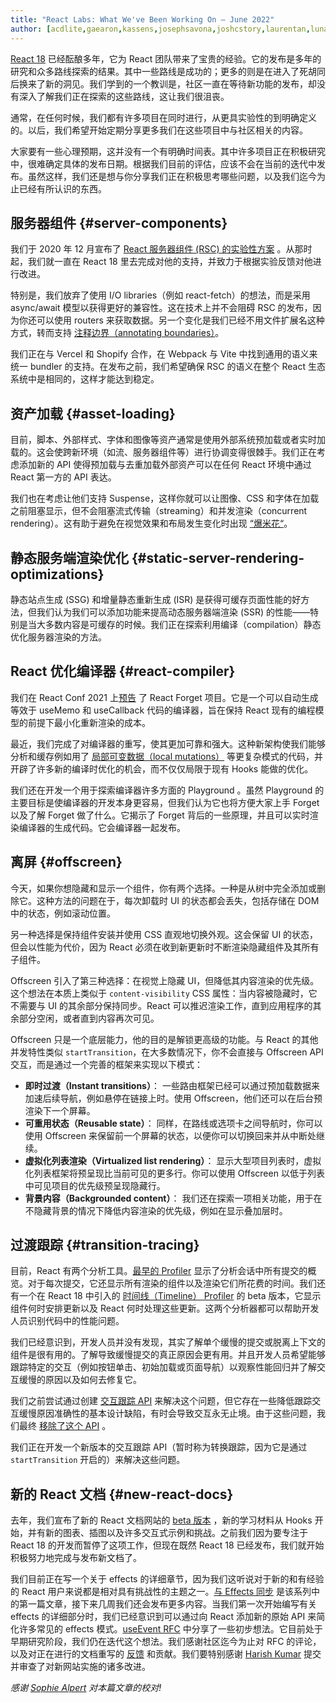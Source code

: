 ```yaml
---
title: "React Labs: What We've Been Working On – June 2022"
author: [acdlite,gaearon,kassens,josephsavona,joshcstory,laurentan,lunaruan,mengdichen,rickhanlonii,robertzhang,gsathya,sebmarkbage,huxpro]
---
```


[React 18](https://reactjs.org/blog/2022/03/29/react-v18.html)  已经酝酿多年，它为 React 团队带来了宝贵的经验。它的发布是多年的研究和众多路线探索的结果。其中一些路线是成功的；更多的则是在进入了死胡同后换来了新的洞见。我们学到的一个教训是，社区一直在等待新功能的发布，却没有深入了解我们正在探索的这些路线，这让我们很沮丧。

通常，在任何时候，我们都有许多项目在同时进行，从更具实验性的到明确定义的。以后，我们希望开始定期分享更多我们在这些项目中与社区相关的内容。

大家要有一些心理预期，这并没有一个有明确时间表。其中许多项目正在积极研究中，很难确定具体的发布日期。根据我们目前的评估，应该不会在当前的迭代中发布。虽然这样，我们还是想与你分享我们正在积极思考哪些问题，以及我们迄今为止已经有所认识的东西。

## 服务器组件 {#server-components}

我们于 2020 年 12 月宣布了  [React 服务器组件 (RSC) 的实验性方案](https://reactjs.org/blog/2020/12/21/data-fetching-with-react-server-components.html) 。从那时起，我们就一直在 React 18 里去完成对他的支持，并致力于根据实验反馈对他进行改进。

特别是，我们放弃了使用 I/O libraries（例如 react-fetch）的想法，而是采用 async/await 模型以获得更好的兼容性。这在技术上并不会阻碍 RSC 的发布，因为你还可以使用 routers 来获取数据。另一个变化是我们已经不用文件扩展名这种方式，转而支持 [注释边界（annotating boundaries）](https://github.com/reactjs/rfcs/pull/189#issuecomment-1116482278)。

我们正在与 Vercel 和 Shopify 合作，在 Webpack 与 Vite 中找到通用的语义来统一 bundler 的支持。在发布之前，我们希望确保 RSC 的语义在整个 React 生态系统中是相同的，这样才能达到稳定。

## 资产加载 {#asset-loading}

目前，脚本、外部样式、字体和图像等资产通常是使用外部系统预加载或者实时加载的。这会使跨新环境（如流、服务器组件等）进行协调变得很棘手。我们正在考虑添加新的 API 使得预加载与去重加载外部资产可以在任何 React 环境中通过 React 第一方的 API 表达。

我们也在考虑让他们支持 Suspense，这样你就可以让图像、CSS 和字体在加载之前阻塞显示，但不会阻塞流式传输（streaming）和并发渲染（concurrent rendering）。这有助于避免在视觉效果和布局发生变化时出现 [“爆米花“](https://twitter.com/sebmarkbage/status/1516852731251724293)。

## 静态服务端渲染优化 {#static-server-rendering-optimizations}

静态站点生成 (SSG) 和增量静态重新生成 (ISR) 是获得可缓存页面性能的好方法，但我们认为我们可以添加功能来提高动态服务器端渲染 (SSR) 的性能——特别是当大多数内容是可缓存的时候。我们正在探索利用编译（compilation）静态优化服务器渲染的方法。

## React 优化编译器 {#react-compiler}

我们在 React Conf 2021 上[预告](https://www.youtube.com/watch?v=lGEMwh32soc) 了 React Forget 项目。它是一个可以自动生成等效于 useMemo 和 useCallback 代码的编译器，旨在保持 React 现有的编程模型的前提下最小化重新渲染的成本。

最近，我们完成了对编译器的重写，使其更加可靠和强大。这种新架构使我们能够分析和缓存例如用了 [局部可变数据（local mutations）](https://beta.reactjs.org/learn/keeping-components-pure#local-mutation-your-components-little-secret) 等更复杂模式的代码，并开辟了许多新的编译时优化的机会，而不仅仅局限于现有 Hooks 能做的优化。

我们还在开发一个用于探索编译器许多方面的 Playground 。虽然 Playground 的主要目标是使编译器的开发本身更容易，但我们认为它也将方便大家上手 Forget 以及了解 Forget 做了什么。它揭示了 Forget 背后的一些原理，并且可以实时渲染编译器的生成代码。它会编译器一起发布。

## 离屏 {#offscreen}

今天，如果你想隐藏和显示一个组件，你有两个选择。一种是从树中完全添加或删除它。这种方法的问题在于，每次卸载时 UI 的状态都会丢失，包括存储在 DOM 中的状态，例如滚动位置。

另一种选择是保持组件安装并使用 CSS 直观地切换外观。这会保留 UI 的状态，但会以性能为代价，因为 React 必须在收到新更新时不断渲染隐藏组件及其所有子组件。

Offscreen 引入了第三种选择：在视觉上隐藏 UI，但降低其内容渲染的优先级。这个想法在本质上类似于 `content-visibility` CSS 属性：当内容被隐藏时，它不需要与 UI 的其余部分保持同步。React 可以推迟渲染工作，直到应用程序的其余部分空闲，或者直到内容再次可见。

Offscreen 只是一个底层能力，他的目的是解锁更高级的功能。与 React 的其他并发特性类似 `startTransition`，在大多数情况下，你不会直接与 Offscreen API 交互，而是通过一个完善的框架来实现以下模式：

* **即时过渡（Instant transitions）**： 一些路由框架已经可以通过预加载数据来加速后续导航，例如悬停在链接上时。使用 Offscreen，他们还可以在后台预渲染下一个屏幕。
* **可重用状态（Reusable state）**： 同样，在路线或选项卡之间导航时，你可以使用 Offscreen 来保留前一个屏幕的状态，以便你可以切换回来并从中断处继续。
* **虚拟化列表渲染（Virtualized list rendering）**： 显示大型项目列表时，虚拟化列表框架将预呈现比当前可见的更多行。你可以使用 Offscreen 以低于列表中可见项目的优先级预呈现隐藏行。
* **背景内容（Backgrounded content）**： 我们还在探索一项相关功能，用于在不隐藏背景的情况下降低内容渲染的优先级，例如在显示叠加层时。

## 过渡跟踪 {#transition-tracing}

目前，React 有两个分析工具。[最早的 Profiler](https://reactjs.org/blog/2018/09/10/introducing-the-react-profiler.html)  显示了分析会话中所有提交的概览。对于每次提交，它还显示所有渲染的组件以及渲染它们所花费的时间。我们还有一个在 React 18 中引入的 [时间线（Timeline） Profiler](https://github.com/reactwg/react-18/discussions/76) 的 beta 版本，它显示组件何时安排更新以及 React 何时处理这些更新。这两个分析器都可以帮助开发人员识别代码中的性能问题。

我们已经意识到，开发人员并没有发现，其实了解单个缓慢的提交或脱离上下文的组件是很有用的。了解导致缓慢提交的真正原因会更有用。并且开发人员希望能够跟踪特定的交互（例如按钮单击、初始加载或页面导航）以观察性能回归并了解交互缓慢的原因以及如何去修复它。

我们之前尝试通过创建 [交互跟踪 API](https://gist.github.com/bvaughn/8de925562903afd2e7a12554adcdda16) 来解决这个问题，但它存在一些降低跟踪交互缓慢原因准确性的基本设计缺陷，有时会导致交互永无止境。由于这些问题，我们最终 [移除了这个 API](https://github.com/facebook/react/pull/20037) 。

我们正在开发一个新版本的交互跟踪 API（暂时称为转换跟踪，因为它是通过 `startTransition` 开启的）来解决这些问题。

## 新的 React 文档 {#new-react-docs}

去年，我们宣布了新的 React 文档网站的 [beta 版本](https://beta.reactjs.org/) ，新的学习材料从 Hooks 开始，并有新的图表、插图以及许多交互式示例和挑战。之前我们因为要专注于 React 18 的开发而暂停了这项工作，但现在既然 React 18 已经发布，我们就开始积极努力地完成与发布新文档了。

我们目前正在写一个关于 effects 的详细章节，因为我们这听说对于新的和有经验的 React 用户来说都是相对具有挑战性的主题之一。[与 Effects 同步](https://beta.reactjs.org/learn/synchronizing-with-effects) 是该系列中的第一篇文章，接下来几周我们还会发布更多内容。当我们第一次开始编写有关 effects 的详细部分时，我们已经意识到可以通过向 React 添加新的原始 API 来简化许多常见的 effects 模式。[useEvent RFC](https://github.com/reactjs/rfcs/pull/220) 中分享了一些初步想法。它目前处于早期研究阶段，我们仍在迭代这个想法。我们感谢社区迄今为止对 RFC 的评论，以及对正在进行的文档重写的 [反馈](https://github.com/reactjs/reactjs.org/issues/3308) 和贡献。我们要特别感谢 [Harish Kumar](https://github.com/harish-sethuraman) 提交并审查了对新网站实施的诸多改进。

*感谢 [Sophie Alpert](https://twitter.com/sophiebits) 对本篇文章的校对!*
